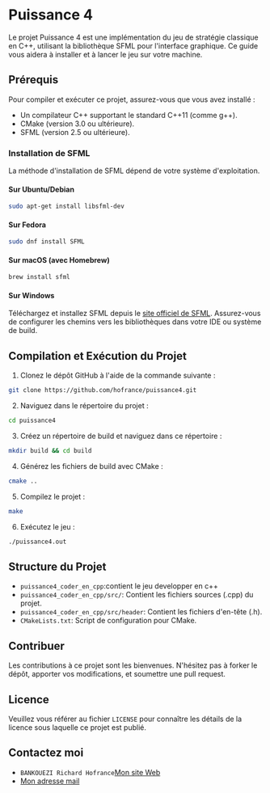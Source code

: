 # Puissance 4

Le projet Puissance 4 est une implémentation du jeu de stratégie classique en C++, utilisant la bibliothèque SFML pour l'interface graphique. Ce guide vous aidera à installer et à lancer le jeu sur votre machine.

## Prérequis

Pour compiler et exécuter ce projet, assurez-vous que vous avez installé :

- Un compilateur C++ supportant le standard C++11 (comme g++).
- CMake (version 3.0 ou ultérieure).
- SFML (version 2.5 ou ultérieure).

### Installation de SFML

La méthode d'installation de SFML dépend de votre système d'exploitation.


#### Sur Ubuntu/Debian

```bash
sudo apt-get install libsfml-dev
```

#### Sur Fedora

```bash
sudo dnf install SFML
```


#### Sur macOS (avec Homebrew)

```bash
brew install sfml
```

#### Sur Windows

Téléchargez et installez SFML depuis le [site officiel de SFML](https://www.sfml-dev.org/download.php). Assurez-vous de configurer les chemins vers les bibliothèques dans votre IDE ou système de build.

## Compilation et Exécution du Projet

1. Clonez le dépôt GitHub à l'aide de la commande suivante :

```bash
git clone https://github.com/hofrance/puissance4.git
```



2. Naviguez dans le répertoire du projet :

```bash
cd puissance4
```

3. Créez un répertoire de build et naviguez dans ce répertoire :

```bash
mkdir build && cd build
```

4. Générez les fichiers de build avec CMake :

```bash
cmake ..
```

5. Compilez le projet :

```bash
make
```

6. Exécutez le jeu :

```bash
./puissance4.out
```

## Structure du Projet

- `puissance4_coder_en_cpp`:contient le jeu developper en c++
- `puissance4_coder_en_cpp/src/`: Contient les fichiers sources (.cpp) du projet.
- `puissance4_coder_en_cpp/src/header`: Contient les fichiers d'en-tête (.h).
- `CMakeLists.txt`: Script de configuration pour CMake.


## Contribuer

Les contributions à ce projet sont les bienvenues. N'hésitez pas à forker le dépôt, apporter vos modifications, et soumettre une pull request.

## Licence

Veuillez vous référer au fichier `LICENSE` pour connaître les détails de la licence sous laquelle ce projet est publié.

## Contactez moi
- `BANKOUEZI Richard Hofrance`[Mon site Web ](https://www.richard-hofrance.com)
- [Mon adresse mail ](mail:conct@richard-hofrance.com)



